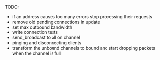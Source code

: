 TODO:
 - if an address causes too many errors stop processing their requests
 - remove old pending connections in update
 - set max outbound bandwidth
 - write connection tests
 - send_broadcast to all on channel 
 - pinging and disconnecting clients
 - transform the unbound channels to bound and start dropping packets when the channel is full
